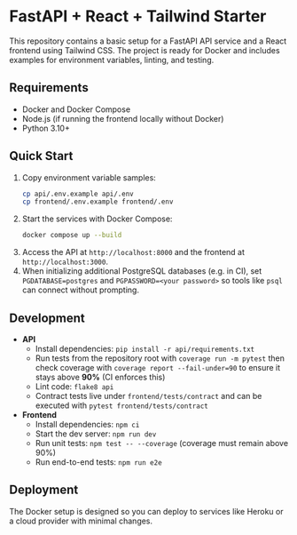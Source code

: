 # FastAPI + React + Tailwind Starter

This repository contains a basic setup for a FastAPI API service and a React frontend using Tailwind CSS. The project is ready for Docker and includes examples for environment variables, linting, and testing.

## Requirements
- Docker and Docker Compose
- Node.js (if running the frontend locally without Docker)
- Python 3.10+

## Quick Start

1. Copy environment variable samples:
   ```bash
   cp api/.env.example api/.env
   cp frontend/.env.example frontend/.env
   ```
2. Start the services with Docker Compose:
   ```bash
   docker compose up --build
   ```
3. Access the API at `http://localhost:8000` and the frontend at `http://localhost:3000`.
4. When initializing additional PostgreSQL databases (e.g. in CI), set
   `PGDATABASE=postgres` and `PGPASSWORD=<your password>` so tools like `psql`
   can connect without prompting.

## Development

- **API**
  - Install dependencies: `pip install -r api/requirements.txt`
  - Run tests from the repository root with `coverage run -m pytest`
    then check coverage with `coverage report --fail-under=90` to ensure it stays
    above **90%** (CI enforces this)
  - Lint code: `flake8 api`
  - Contract tests live under `frontend/tests/contract` and can be executed with
    `pytest frontend/tests/contract`
- **Frontend**
  - Install dependencies: `npm ci`
  - Start the dev server: `npm run dev`
  - Run unit tests: `npm test -- --coverage` (coverage must remain above 90%)
  - Run end-to-end tests: `npm run e2e`

## Deployment
The Docker setup is designed so you can deploy to services like Heroku or a cloud provider with minimal changes.
